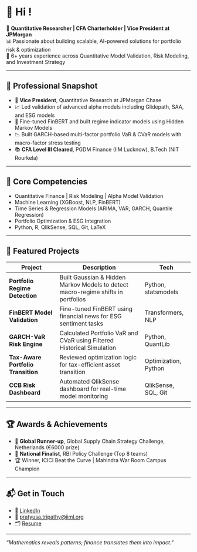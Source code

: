 # 👋 Hi !

🎯 **Quantitative Researcher | CFA Charterholder | Vice President at JPMorgan**  
📊 Passionate about building scalable, AI-powered solutions for portfolio risk & optimization  
🏦 6+ years experience across Quantitative Model Validation, Risk Modeling, and Investment Strategy

---

## 💼 Professional Snapshot

- 🧠 **Vice President**, Quantitative Research at JPMorgan Chase
- 📈 Led validation of advanced alpha models including Glidepath, SAA, and ESG models
- 🤖 Fine-tuned FinBERT and built regime indicator models using Hidden Markov Models
- 📉 Built GARCH-based multi-factor portfolio VaR & CVaR models with macro-factor stress testing
- 📚 **CFA Level III Cleared**, PGDM Finance (IIM Lucknow), B.Tech (NIT Rourkela)

---

## 🧠 Core Competencies
- Quantitative Finance | Risk Modeling | Alpha Model Validation  
- Machine Learning (XGBoost, NLP, FinBERT)  
- Time Series & Regression Models (ARIMA, VAR, GARCH, Quantile Regression)  
- Portfolio Optimization & ESG Integration  
- Python, R, QlikSense, SQL, Git, LaTeX  

---

## 🚀 Featured Projects

| Project | Description | Tech |
|--------|-------------|------|
| **Portfolio Regime Detection** | Built Gaussian & Hidden Markov Models to detect macro-regime shifts in portfolios | Python, statsmodels |
| **FinBERT Model Validation** | Fine-tuned FinBERT using financial news for ESG sentiment tasks | Transformers, NLP |
| **GARCH-VaR Risk Engine** | Calculated Portfolio VaR and CVaR using Filtered Historical Simulation | Python, QuantLib |
| **Tax-Aware Portfolio Transition** | Reviewed optimization logic for tax-efficient asset transition | Optimization, Python |
| **CCB Risk Dashboard** | Automated QlikSense dashboard for real-time model monitoring | QlikSense, SQL, Git |

---

## 🏆 Awards & Achievements

- 🥈 **Global Runner-up**, Global Supply Chain Strategy Challenge, Netherlands (€6000 prize)  
- 🏅 **National Finalist**, RBI Policy Challenge (Top 8 teams)  
- 🏆 Winner, ICICI Beat the Curve | Mahindra War Room Campus Champion  

---

## 📬 Get in Touch
- 💼 [LinkedIn](https://www.linkedin.com/in/pratyusatripathy/)
- 📧 pratyusa.tripathy@iiml.org
- 🗂 [Resume](https://github.com/pratyusa-tripathy/pratyusa-tripathy.github.io/assets/Pratyusa_Tripathy_April_2025.pdf)

---

_“Mathematics reveals patterns; finance translates them into impact.”_
